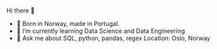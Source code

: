 Hi there 👋

- 🔭 Born in Norway, made in Portugal.
- 🌱 I’m currently learning Data Science and Data Engineering
- 💬 Ask me about SQL, python, pandas, regex
Location: Oslo, Norway
